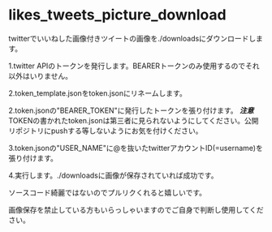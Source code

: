 # likes_tweets_picture_download

twitterでいいねした画像付きツイートの画像を./downloadsにダウンロードします。

1.twitter APIのトークンを発行します。BEARERトークンのみ使用するのでそれ以外はいりません。

2.token_template.jsonをtoken.jsonにリネームします。

2.token.jsonの"BEARER_TOKEN"に発行したトークンを張り付けます。
  ***注意*** TOKENの書かれたtoken.jsonは第三者に見られないようにしてください。公開リポジトリにpushする等しないようにお気を付けください。

3.token.jsonの"USER_NAME"に@を抜いたtwitterアカウントID(=username)を張り付けます。

4.実行します。./downloadsに画像が保存されていれば成功です。


ソースコード綺麗ではないのでプルリクくれると嬉しいです。

画像保存を禁止している方もいらっしゃいますのでご自身で判断し使用してください。
